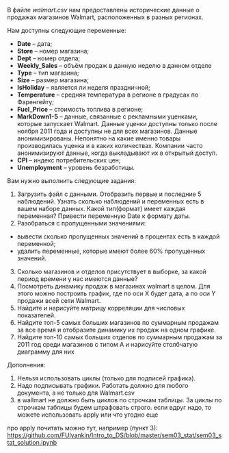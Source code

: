 В файле *walmart.csv* нам предоставлены исторические данные о продажах магазинов Walmart, расположенных в разных регионах.

Нам доступны следующие переменные:

* **Date** – дата;
* **Store** – номер магазина;
* **Dept** – номер отдела;
* **Weekly_Sales** – объём продаж в данную неделю в данном отделе
* **Type** – тип
магазина;
* **Size** – размер магазина;
* **IsHoliday** – является ли неделя праздничной;
* **Temperature** – средняя температура в регионе в градусах по Фаренгейту;
* **Fuel_Price** – стоимость топлива в регионе;
* **MarkDown1-5** – данные, связанные с рекламными уценками, которые запускает Walmart. Данные уценки доступны только после ноября 2011 года и доступны не для всех магазинов. Данные анонимизированы. Непонятно на какие именно товары производилась уценка и в каких количествах. Компании часто анонимизируют данные, когда выкладывают их в открытый доступ.
* **CPI** – индекс потребительских цен;
* **Unemployment** – уровень безработицы.

Вам нужно выполнить следующие задания:
1. Загрузить файл с данными. Отобразить первые и последние 5 наблюдений. Узнать сколько наблюдений и переменных есть в вашем наборе данных. Какой тип(формат) имеет каждая переменная? Привести переменную Date к формату даты.
2. Разобраться с пропущенными значениями:
* вывести сколько пропущенных значений в процентах есть в каждой переменной;
* удалить переменные, которые имеют более 60% пропущенных значений.
3. Сколько магазинов и отделов присутствует в выборке, за какой период времени у нас имеются данные?
4. Посмотреть динамику продаж в магазинах walmart в целом. Для этого можно построить график, где по оси X будет дата, а по оси Y продажи всей сети Walmart.
5. Найдите и нарисуйте матрицу корреляции для числовых показателей.
6. Найдите топ-5 самых больших магазинов по суммарным продажам за все время и отобразите динамику их продаж на одном графике.
7. Найдите топ-10 самых больших отделов по суммарным продажам за 2011 год среди магазинов с типом А и нарисуйте столбчатую диаграмму для них

Дополнения:  
1. Нельзя использовать циклы (только для подписей графика).  
2. Надо подписывать графики. Работать должно для любого документа, а не только для Walmart.csv  
3. в wallmart не должно быть циклов по строчкам таблицы. За циклы по строчкам таблицы будем штрафовать строго. если вдруг надо, то можете использовать apply или что угодно еще  

про apply почитать можно тут, например (пункт 3):  
https://github.com/FUlyankin/Intro_to_DS/blob/master/sem03_stat/sem03_stat_solution.ipynb  
